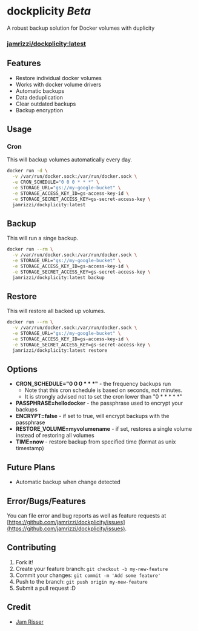 # dockplicity _Beta_
A robust backup solution for Docker volumes with duplicity

### [jamrizzi/dockplicity:latest](https://hub.docker.com/r/jamrizzi/dockplicity/)

## Features
* Restore individual docker volumes
* Works with docker volume drivers
* Automatic backups
* Data deduplication
* Clear outdated backups
* Backup encryption

## Usage

### Cron
This will backup volumes automatically every day.
```sh
docker run -d \
  -v /var/run/docker.sock:/var/run/docker.sock \
  -e CRON_SCHEDULE="0 0 0 * * *" \
  -e STORAGE_URL="gs://my-google-bucket" \
  -e STORAGE_ACCESS_KEY_ID=gs-access-key-id \
  -e STORAGE_SECRET_ACCESS_KEY=gs-secret-access-key \
  jamrizzi/dockplicity:latest
```

## Backup
This will run a singe backup.
```sh
docker run --rm \
  -v /var/run/docker.sock:/var/run/docker.sock \
  -e STORAGE_URL="gs://my-google-bucket" \
  -e STORAGE_ACCESS_KEY_ID=gs-access-key-id \
  -e STORAGE_SECRET_ACCESS_KEY=gs-secret-access-key \
  jamrizzi/dockplicity:latest backup
```

## Restore
This will restore all backed up volumes.
```sh
docker run --rm \
  -v /var/run/docker.sock:/var/run/docker.sock \
  -e STORAGE_URL="gs://my-google-bucket" \
  -e STORAGE_ACCESS_KEY_ID=gs-access-key-id \
  -e STORAGE_SECRET_ACCESS_KEY=gs-secret-access-key \
  jamrizzi/dockplicity:latest restore
```

## Options
* __CRON_SCHEDULE="0 0 0 &ast; &ast; &ast;"__ - the frequency backups run
  * Note that this cron schedule is based on seconds, not minutes.
  * It is strongly advised not to set the cron lower than "0 &ast; &ast; &ast; &ast; &ast;"
* __PASSPHRASE=hellodocker__ - the passphrase used to encrypt your backups
* __ENCRYPT=false__ - if set to true, will encrypt backups with the passphrase
* __RESTORE_VOLUME=myvolumename__ - if set, restores a single volume instead of restoring all volumes
* __TIME=now__ - restore backup from specified time (format as unix timestamp)

## Future Plans
* Automatic backup when change detected

## Error/Bugs/Features
You can file error and bug reports as well as feature requests at [https://github.com/jamrizzi/dockplicity/issues](https://github.com/jamrizzi/dockplicity/issues).

## Contributing
1. Fork it!
2. Create your feature branch: `git checkout -b my-new-feature`
3. Commit your changes: `git commit -m 'Add some feature'`
4. Push to the branch: `git push origin my-new-feature`
5. Submit a pull request :D

## Credit
* [Jam Risser](https://github.com/jamrizzi)

